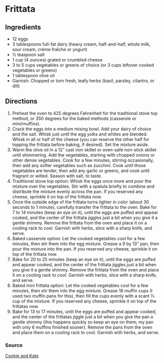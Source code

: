 # Frittata

## Ingredients

- 12 eggs
- 3 tablespoons full-fat dairy (heavy cream, half-and-half, whole milk, sour
  cream, crème fraîche or yogurt)
- ½ teaspoon salt
- 1 cup (4 ounces) grated or crumbled cheese
- 3 to 5 cups vegetables or greens of choice (or 3 cups leftover cooked
  vegetables or greens)
- 1 tablespoon olive oil
- Garnish: Chopped or torn fresh, leafy herbs (basil, parsley, cilantro, or dill)

## Directions

1. Preheat the oven to 425 degrees Fahrenheit for the traditional stove top
   method, or 350 degrees for the baked methods (casserole or mini/muffins).
1. Crack the eggs into a medium mixing bowl. Add your dairy of choice and the
   salt. Whisk just until the egg yolks and whites are blended. Whisk in all or
   half of the cheese (you can reserve the other half for topping the frittata
   before baking, if desired). Set the mixture aside.
1. Warm the olive oil in a 12″ cast iron skillet or oven-safe non-stick skillet
   until shimmering. Add the vegetables, starting with chopped onions or other
   dense vegetables. Cook for a few minutes, stirring occasionally, then add
   any softer vegetables such as zucchini. Cook until those vegetables are
   tender, then add any garlic or greens, and cook until fragrant or wilted.
   Season with salt, to taste.
1. Traditional stove top option: Whisk the eggs once more and pour the mixture
   over the vegetables. Stir with a spatula briefly to combine and distribute
   the mixture evenly across the pan. If you reserved any cheese, sprinkle it
   on top of the frittata now.
1. Once the outside edge of the frittata turns lighter in color (about 30
   seconds to 1 minute), carefully transfer the frittata to the oven. Bake for
   7 to 14 minutes (keep an eye on it), until the eggs are puffed and appear
   cooked, and the center of the frittata jiggles just a bit when you give it a
   gentle shimmy. Remove the frittata from the oven and place it on a cooling
   rack to cool. Garnish with herbs, slice with a sharp knife, and serve.
1. Baked casserole option: Let the cooked vegetables cool for a few minutes,
   then stir them into the egg mixture. Grease a 9 by 13″ pan, then pour the
   mixture into the pan. If you reserved any cheese, sprinkle it on top of the
   frittata now.
1. Bake for 20 to 25 minutes (keep an eye on it), until the eggs are puffed and
   appear cooked, and the center of the frittata jiggles just a bit when you
   give it a gentle shimmy. Remove the frittata from the oven and place it on a
   cooling rack to cool. Garnish with herbs, slice with a sharp knife, and
   serve.
1. Baked mini frittata option: Let the cooked vegetables cool for a few
   minutes, then stir them into the egg mixture. Grease 18 muffin cups (I used
   two muffin pans for this), then fill the cups evenly with a scant ⅓ cup of
   the mixture. If you reserved any cheese, sprinkle it on top of the frittatas
   now.
1. Bake for 13 to 17 minutes, until the eggs are puffed and appear cooked, and
   the center of the frittatas jiggle just a bit when you give the pan a gentle
   shimmy (this happens quickly so keep an eye on them; my pan with only 6
   muffins finished sooner). Remove the pans from the oven and place them on a
   cooling rack to cool. Garnish with herbs, and serve.

### Source

[Cookie and Kate](https://cookieandkate.com/best-frittata-recipe/)

